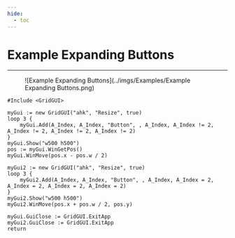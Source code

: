 ```yaml
---
hide:
  - toc
---
```

# Example Expanding Buttons

---
<figure markdown="1">
![Example Expanding Buttons](../imgs/Examples/Example Expanding Buttons.png)
</figure>

```AutoHotkey
#Include <GridGUI>

myGui := new GridGUI("ahk", "Resize", true)
loop 3 {
	myGui.Add(A_Index, A_Index, "Button", , A_Index, A_Index != 2, A_Index != 2, A_Index != 2, A_Index != 2)
}
myGui.Show("w500 h500")
pos := myGui.WinGetPos()
myGui.WinMove(pos.x - pos.w / 2)

myGui2 := new GridGUI("ahk", "Resize", true)
loop 3 {
	myGui2.Add(A_Index, A_Index, "Button", , A_Index, A_Index = 2, A_Index = 2, A_Index = 2, A_Index = 2)
}
myGui2.Show("w500 h500")
myGui2.WinMove(pos.x + pos.w / 2, pos.y)

myGui.GuiClose := GridGUI.ExitApp
myGui2.GuiClose := GridGUI.ExitApp
return
```